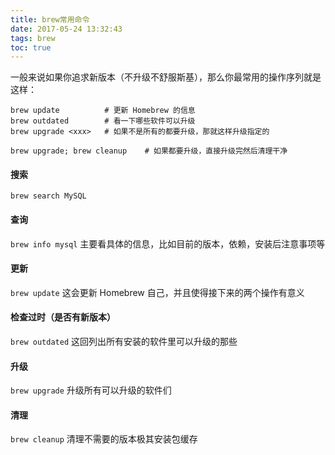 ```yaml
---
title: brew常用命令
date: 2017-05-24 13:32:43
tags: brew
toc: true
---
```


一般来说如果你追求新版本（不升级不舒服斯基），那么你最常用的操作序列就是这样：

```
brew update          # 更新 Homebrew 的信息
brew outdated        # 看一下哪些软件可以升级
brew upgrade <xxx>   # 如果不是所有的都要升级，那就这样升级指定的

brew upgrade; brew cleanup    # 如果都要升级，直接升级完然后清理干净
```

<!--more-->

#### 搜索
`brew search MySQL`

#### 查询
`brew info mysql` 主要看具体的信息，比如目前的版本，依赖，安装后注意事项等

#### 更新
`brew update` 这会更新 Homebrew 自己，并且使得接下来的两个操作有意义

#### 检查过时（是否有新版本）
`brew outdated` 这回列出所有安装的软件里可以升级的那些

#### 升级
`brew upgrade` 升级所有可以升级的软件们

#### 清理
`brew cleanup` 清理不需要的版本极其安装包缓存